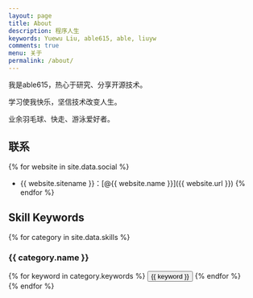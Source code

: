 ```yaml
---
layout: page
title: About
description: 程序人生
keywords: Yuewu Liu, able615, able, liuyw
comments: true
menu: 关于
permalink: /about/
---
```


我是able615，热心于研究、分享开源技术。

学习使我快乐，坚信技术改变人生。

业余羽毛球、快走、游泳爱好者。

## 联系

{% for website in site.data.social %}
* {{ website.sitename }}：[@{{ website.name }}]({{ website.url }})
{% endfor %}

## Skill Keywords

{% for category in site.data.skills %}
### {{ category.name }}
<div class="btn-inline">
{% for keyword in category.keywords %}
<button class="btn btn-outline" type="button">{{ keyword }}</button>
{% endfor %}
</div>
{% endfor %}
